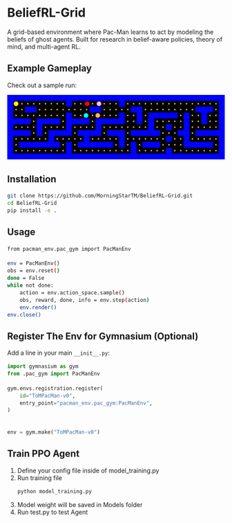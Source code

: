 # BeliefRL-Grid
A grid-based environment where Pac-Man learns to act by modeling the beliefs of ghost agents. Built for research in belief-aware policies, theory of mind, and multi-agent RL.

## Example Gameplay

Check out a sample run:

![Pac-Man Demo](pac_man/assets/pacman_run.gif)

## Installation

```bash
git clone https://github.com/MorningStarTM/BeliefRL-Grid.git
cd BeliefRL-Grid
pip install -e . 

```

## Usage
```bash 
from pacman_env.pac_gym import PacManEnv

env = PacManEnv()
obs = env.reset()
done = False
while not done:
    action = env.action_space.sample()
    obs, reward, done, info = env.step(action)
    env.render()
env.close()
```

## Register The Env for Gymnasium (Optional)
Add a line in your main `__init__.py`:
```python
import gymnasium as gym
from .pac_gym import PacManEnv

gym.envs.registration.register(
    id="ToMPacMan-v0",
    entry_point="pacman_env.pac_gym:PacManEnv",
)


env = gym.make("ToMPacMan-v0")
```

## Train PPO Agent
 1. Define your config file inside of model_training.py
 2. Run training file
    ```bash
    python model_training.py
    ```
 3. Model weight will be saved in Models folder
 4. Run test.py to test Agent

 
